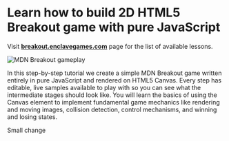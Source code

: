 # Learn how to build 2D HTML5 Breakout game with pure JavaScript

Visit **[breakout.enclavegames.com](http://breakout.enclavegames.com/)** page for the list of available lessons.

![MDN Breakout gameplay](https://mdn.mozillademos.org/files/10383/mdn-breakout-gameplay.png)

In this step-by-step tutorial we create a simple MDN Breakout game written entirely in pure JavaScript and rendered on HTML5 Canvas. Every step has editable, live samples available to play with so you can see what the intermediate stages should look like. You will learn the basics of using the Canvas element to implement fundamental game mechanics like rendering and moving images, collision detection, control mechanisms, and winning and losing states.

Small change